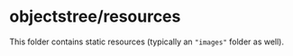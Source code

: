 # objectstree/resources

This folder contains static resources (typically an `"images"` folder as well).
